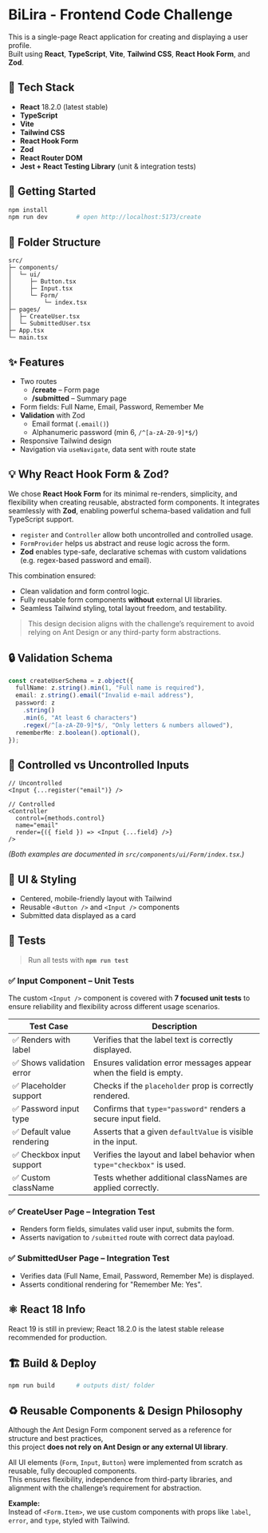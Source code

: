# BiLira - Frontend Code Challenge

This is a single-page React application for creating and displaying a user profile.  
Built using **React**, **TypeScript**, **Vite**, **Tailwind CSS**, **React Hook Form**, and **Zod**.

## 🚀 Tech Stack

- **React** 18.2.0 (latest stable)  
- **TypeScript**  
- **Vite**  
- **Tailwind CSS**  
- **React Hook Form**  
- **Zod**  
- **React Router DOM**  
- **Jest + React Testing Library** (unit & integration tests)

## 🧪 Getting Started

```bash
npm install
npm run dev        # open http://localhost:5173/create
```

## 📂 Folder Structure

```
src/
├─ components/
│  └─ ui/
│     ├─ Button.tsx
│     ├─ Input.tsx
│     └─ Form/
│         └─ index.tsx
├─ pages/
│  ├─ CreateUser.tsx
│  └─ SubmittedUser.tsx
├─ App.tsx
└─ main.tsx
```

## ✨ Features

- Two routes  
  - **/create** – Form page  
  - **/submitted** – Summary page  
- Form fields: Full Name, Email, Password, Remember Me  
- **Validation** with Zod  
  - Email format (`.email()`)  
  - Alphanumeric password (min 6, `/^[a-zA-Z0-9]*$/`)  
- Responsive Tailwind design  
- Navigation via `useNavigate`, data sent with route state

## 💡 Why React Hook Form & Zod?

We chose **React Hook Form** for its minimal re-renders, simplicity, and flexibility when creating reusable, abstracted form components. It integrates seamlessly with **Zod**, enabling powerful schema-based validation and full TypeScript support.

- `register` and `Controller` allow both uncontrolled and controlled usage.  
- `FormProvider` helps us abstract and reuse logic across the form.  
- **Zod** enables type-safe, declarative schemas with custom validations (e.g. regex-based password and email).

This combination ensured:  
- Clean validation and form control logic.  
- Fully reusable form components **without** external UI libraries.  
- Seamless Tailwind styling, total layout freedom, and testability.

> This design decision aligns with the challenge’s requirement to avoid relying on Ant Design or any third-party form abstractions.

## 🔒 Validation Schema

```ts
const createUserSchema = z.object({
  fullName: z.string().min(1, "Full name is required"),
  email: z.string().email("Invalid e-mail address"),
  password: z
    .string()
    .min(6, "At least 6 characters")
    .regex(/^[a-zA-Z0-9]*$/, "Only letters & numbers allowed"),
  rememberMe: z.boolean().optional(),
});
```

## 🔁 Controlled vs Uncontrolled Inputs

```tsx
// Uncontrolled
<Input {...register("email")} />

// Controlled
<Controller
  control={methods.control}
  name="email"
  render={({ field }) => <Input {...field} />}
/>
```

*(Both examples are documented in `src/components/ui/Form/index.tsx`.)*

## 🎨 UI & Styling

- Centered, mobile-friendly layout with Tailwind  
- Reusable `<Button />` and `<Input />` components  
- Submitted data displayed as a card

## 🧪 Tests

> Run all tests with **`npm run test`**

### ✅ Input Component – Unit Tests

The custom `<Input />` component is covered with **7 focused unit tests** to ensure reliability and flexibility across different usage scenarios.

| Test Case | Description |
|-----------|-------------|
| ✅ Renders with label | Verifies that the label text is correctly displayed. |
| ✅ Shows validation error | Ensures validation error messages appear when the field is empty. |
| ✅ Placeholder support | Checks if the `placeholder` prop is correctly rendered. |
| ✅ Password input type | Confirms that `type="password"` renders a secure input field. |
| ✅ Default value rendering | Asserts that a given `defaultValue` is visible in the input. |
| ✅ Checkbox input support | Verifies the layout and label behavior when `type="checkbox"` is used. |
| ✅ Custom className | Tests whether additional classNames are applied correctly. |

### ✅ CreateUser Page – Integration Test

- Renders form fields, simulates valid user input, submits the form.
- Asserts navigation to `/submitted` route with correct data payload.

### ✅ SubmittedUser Page – Integration Test

- Verifies data (Full Name, Email, Password, Remember Me) is displayed.
- Asserts conditional rendering for "Remember Me: Yes".

## ⚛️ React 18 Info

React 19 is still in preview; React 18.2.0 is the latest stable release recommended for production.

## 🏗️ Build & Deploy

```bash
npm run build      # outputs dist/ folder
```

## ♻️ Reusable Components & Design Philosophy

Although the Ant Design Form component served as a reference for structure and best practices,  
this project **does not rely on Ant Design or any external UI library**.

All UI elements (`Form`, `Input`, `Button`) were implemented from scratch as reusable, fully decoupled components.  
This ensures flexibility, independence from third-party libraries, and alignment with the challenge’s requirement for abstraction.

**Example:**  
Instead of `<Form.Item>`, we use custom components with props like `label`, `error`, and `type`, styled with Tailwind.